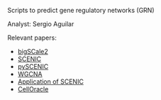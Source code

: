 Scripts to predict gene regulatory networks (GRN)

Analyst: Sergio Aguilar 

Relevant papers:

* [bigSCale2](https://genomebiology.biomedcentral.com/articles/10.1186/s13059-019-1713-4)
* [SCENIC](https://www.nature.com/articles/nmeth.4463)
* [pySCENIC](https://www.nature.com/articles/s41596-020-0336-2)
* [WGCNA](https://bmcbioinformatics.biomedcentral.com/articles/10.1186/1471-2105-9-559)
* [Application of SCENIC](https://www.nature.com/articles/s41556-020-0547-3)
* [CellOracle](https://www.biorxiv.org/content/10.1101/2020.02.17.947416v3)
